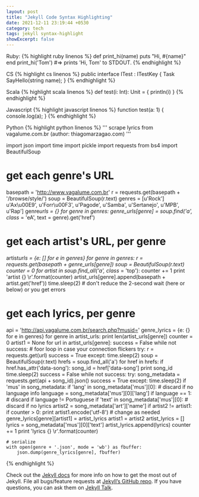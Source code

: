 ```yaml
---
layout: post
title: "Jekyll Code Syntax Highlighting"
date: 2021-12-11 23:19:44 +0530
category: tech
tags: jekyll syntax-highlight
showExcerpt: false
---
```


Ruby:
{% highlight ruby linenos %}
def print_hi(name)
    puts "Hi, #{name}"
end
print_hi('Tom')
#=> prints 'Hi, Tom' to STDOUT.
{% endhighlight %}

CS
{% highlight cs linenos %}
public interface ITest : ITestKey
{
    Task<string> SayHello(string name);
}
{% endhighlight %}

Scala
{% highlight scala linenos %}
def test(i: Int): Unit = {
    println(i)
}
{% endhighlight %}

Javascript
{% highlight javascript linenos %}
function test(a: 1) {
    console.log(a);
}
{% endhighlight %}

Python
{% highlight python linenos %}
'''
scrape lyrics from vagalume.com.br
(author: thiagomarzagao.com)
'''

import json
import time
import pickle
import requests
from bs4 import BeautifulSoup

# get each genre's URL

basepath = 'http://www.vagalume.com.br'
r = requests.get(basepath + '/browse/style/')
soup = BeautifulSoup(r.text)
genres = [u'Rock']
u'Ax\u00E9',
u'Forr\u00F3',
u'Pagode',
u'Samba',
u'Sertanejo',
u'MPB',
u'Rap']
genre*urls = {}
for genre in genres:
genre_urls[genre] = soup.find('a', class* = 'eA', text = genre).get('href')

# get each artist's URL, per genre

artist*urls = {e: [] for e in genres}
for genre in genres:
r = requests.get(basepath + genre_urls[genre])
soup = BeautifulSoup(r.text)
counter = 0
for artist in soup.find_all('a', class* = 'top'):
counter += 1
print 'artist {} \r'.format(counter)
artist_urls[genre].append(basepath + artist.get('href'))
time.sleep(2) # don't reduce the 2-second wait (here or below) or you get errors

# get each lyrics, per genre

api = 'http://api.vagalume.com.br/search.php?musid='
genre_lyrics = {e: {} for e in genres}
for genre in artist_urls:
print len(artist_urls[genre])
counter = 0
artist1 = None
for url in artist_urls[genre]:
success = False
while not success: # foor loop in case your connection flickers
try:
r = requests.get(url)
success = True
except:
time.sleep(2)
soup = BeautifulSoup(r.text)
hrefs = soup.find_all('a')
for href in hrefs:
if href.has_attr('data-song'):
song_id = href['data-song']
print song_id
time.sleep(2)
success = False
while not success:
try:
song_metadata = requests.get(api + song_id).json()
success = True
except:
time.sleep(2)
if 'mus' in song_metadata:
if 'lang' in song_metadata['mus'][0]: # discard if no language info
language = song_metadata['mus'][0]['lang']
if language == 1: # discard if language != Portuguese
if 'text' in song_metadata['mus'][0]: # discard if no lyrics
artist2 = song_metadata['art']['name']
if artist2 != artist1:
if counter > 0:
print artist1.encode('utf-8') # change as needed
genre_lyrics[genre][artist1] = artist_lyrics
artist1 = artist2
artist_lyrics = []
lyrics = song_metadata['mus'][0]['text']
artist_lyrics.append(lyrics)
counter += 1
print 'lyrics {} \r'.format(counter)

    # serialize
    with open(genre + '.json', mode = 'wb') as fbuffer:
        json.dump(genre_lyrics[genre], fbuffer)

{% endhighlight %}

Check out the [Jekyll docs][jekyll-docs] for more info on how to get the most out of Jekyll. File all bugs/feature requests at [Jekyll’s GitHub repo][jekyll-gh]. If you have questions, you can ask them on [Jekyll Talk][jekyll-talk].

[jekyll-docs]: http://jekyllrb.com/docs/home
[jekyll-gh]: https://github.com/jekyll/jekyll
[jekyll-talk]: https://talk.jekyllrb.com/
